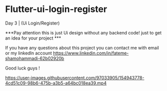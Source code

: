 # Flutter-ui-login-register

Day 3 | (Ui Login/Register)

***Pay attention this is just Ui design without any backend code! just to get an idea for your project ***

If you have any questions about this project you can contact me with email or my linkedln account https://www.linkedin.com/in/fateme-shamohammadi-62b02920b

Good luck guys !

https://user-images.githubusercontent.com/97033905/154943778-4cd51c09-98b6-475b-a3b5-a64bc018ea39.mp4

